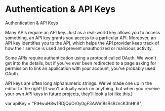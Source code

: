 # Authentication & API Keys



Authentication & API Keys

Many APIs require an API key. Just as a real-world key allows you to access something, an API key grants you access to a particular API. Moreover, an API key identifies you to the API, which helps the API provider keep track of how their service is used and prevent unauthorized or malicious activity.

Some APIs require authentication using a protocol called OAuth. We won't get into the details, but if you've ever been redirected to a page asking for permission to link an application with your account, you've probably used OAuth.

API keys are often long alphanumeric strings. We've made one up in the editor to the right! (It won't actually work on anything, but when you receive your own API keys in future projects, they'll look a lot like this.)


var apiKey = "FtHwuH8w1RDjQpOr0y0gF3AWm8sRsRzncK3hHh9";
















